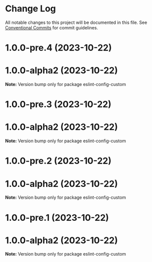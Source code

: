 # Change Log

All notable changes to this project will be documented in this file.
See [Conventional Commits](https://conventionalcommits.org) for commit guidelines.

# 1.0.0-pre.4 (2023-10-22)

# 1.0.0-alpha2 (2023-10-22)

**Note:** Version bump only for package eslint-config-custom

# 1.0.0-pre.3 (2023-10-22)

# 1.0.0-alpha2 (2023-10-22)

**Note:** Version bump only for package eslint-config-custom

# 1.0.0-pre.2 (2023-10-22)

# 1.0.0-alpha2 (2023-10-22)

**Note:** Version bump only for package eslint-config-custom

# 1.0.0-pre.1 (2023-10-22)

# 1.0.0-alpha2 (2023-10-22)

**Note:** Version bump only for package eslint-config-custom
